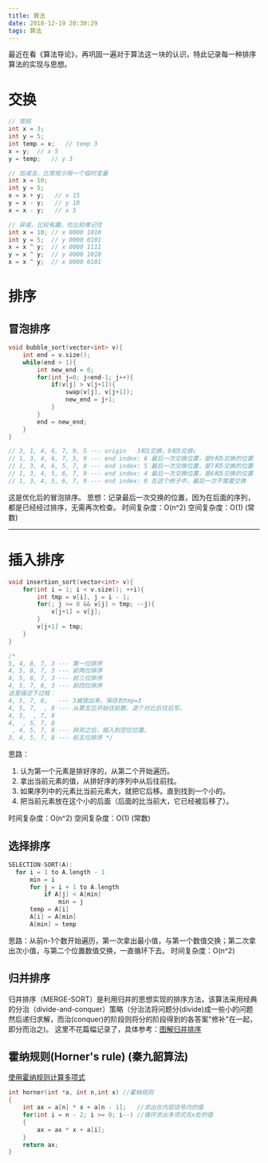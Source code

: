 ```yaml
---
title: 算法
date: 2018-12-19 20:30:29
tags: 算法
---
```

最近在看《算法导论》，再巩固一遍对于算法这一块的认识，特此记录每一种排序算法的实现与思想。

# 交换
```c++
// 常规
int x = 3;
int y = 5;
int temp = x;   // temp 3
x = y;	// x 5
y = temp;	// y 3

// 加减法，比常规少用一个临时变量
int x = 10;
int y = 5;
x = x + y;   // x 15
y = x - y;   // y 10
x = x - y;   // x 5

// 异或，比较有趣，也比较难记住
int x = 10; // x 0000 1010
int y = 5;  // y 0000 0101
x = x ^ y;  // x 0000 1111
y = x ^ y;  // y 0000 1010
x = x ^ y;  // x 0000 0101
```


# 排序
## 冒泡排序
```c++
void bubble_sort(vector<int> v){
    int end = v.size();
    while(end > 1){
        int new_end = 0;
        for(int j=0; j<end-1; j++){
            if(v[j] > v[j+1]){
                swap(v[j], v[j+1]);
                new_end = j+1;
            } 
        }
        end = new_end;
    }
}

// 3, 1, 4, 6, 7, 9, 5 --- origin   3和1交换，9和5交换↓
// 1, 3, 4, 6, 7, 5, 9 --- end index: 6 最后一次交换位置，是9和5交换的位置 
// 1, 3, 4, 6, 5, 7, 9 --- end index: 5 最后一次交换位置，是7和5交换的位置
// 1, 3, 4, 5, 6, 7, 9 --- end index: 4 最后一次交换位置，是6和5交换的位置
// 1, 3, 4, 5, 6, 7, 9 --- end index: 0 在这个例子中，最后一次不需要交换
```
这是优化后的冒泡排序。
思想：记录最后一次交换的位置，因为在后面的序列，都是已经经过排序，无需再次检查。
时间复杂度：O(n^2)
空间复杂度：O(1) (常数)
***
# 插入排序
```c++
void insertion_sort(vector<int> v){
    for(int i = 1; i < v.size(); ++i){
        int tmp = v[i], j = i - 1;
        for(; j >= 0 && v[j] > tmp; --j){
            v[j+1] = v[j];
        }
        v[j+1] = tmp;
    }
}

/*
5, 4, 8, 7, 3 --- 第一位排序
4, 5, 8, 7, 3 --- 前两位排序
4, 5, 8, 7, 3 --- 前三位排序
4, 5, 7, 8, 3 --- 前四位排序
这里描述下过程：
4, 5, 7, 8,   --- 3被提出来，保存到tmp=3
4, 5, 7,  , 8 --- 从第五位开始往前数，逐个对比后往后写。
4, 5,  , 7, 8
4,  , 5, 7, 8
 , 4, 5, 7, 8 --- 排完之后，插入到空位位置。
3, 4, 5, 7, 8 --- 前五位排序 */
```
思路：
1. 认为第一个元素是排好序的，从第二个开始遍历。
2. 拿出当前元素的值，从排好序的序列中从后往前找。
3. 如果序列中的元素比当前元素大，就把它后移。直到找到一个小的。
4. 把当前元素放在这个小的后面（后面的比当前大，它已经被后移了）。

时间复杂度：O(n^2)
空间复杂度：O(1) (常数)

## 选择排序
```c++
SELECTION-SORT(A):
  for i = 1 to A.length - 1
      min = i
      for j = i + 1 to A.length
          if A[j] < A[min]
              min = j
      temp = A[i]
      A[i] = A[min]
      A[min] = temp
```
思路：从前n-1个数开始遍历，第一次拿出最小值，与第一个数值交换；第二次拿出次小值，与第二个位置数值交换，一直循环下去。
时间复杂度：O(n^2)

## 归并排序
归并排序（MERGE-SORT）是利用归并的思想实现的排序方法，该算法采用经典的分治（divide-and-conquer）策略（分治法将问题分(divide)成一些小的问题然后递归求解，而治(conquer)的阶段则将分的阶段得到的各答案"修补"在一起，即分而治之)。
这里不花篇幅记录了，具体参考：[图解归并排序](https://www.cnblogs.com/chengxiao/p/6194356.html)

## 霍纳规则(Horner's rule) (秦九韶算法)
[使用霍纳规则计算多项式](https://blog.csdn.net/mountzf/article/details/51870696)
```c++
int horner(int *a, int n,int x) //霍纳规则
{
    int ax = a[n] * x + a[n - 1];   //求出在内层括号内的值
    for(int i = n - 2; i >= 0; i--) //循环求出多项式在x处的值
    {
        ax = ax * x + a[i];
    }
    return ax;
}
```

